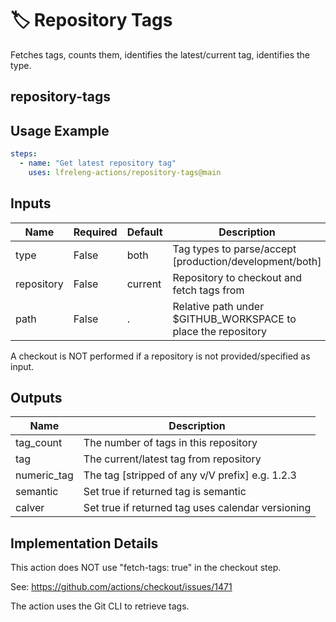 <!--
# SPDX-License-Identifier: Apache-2.0
# SPDX-FileCopyrightText: 2025 The Linux Foundation
-->

# 🏷️ Repository Tags

Fetches tags, counts them, identifies the latest/current tag, identifies the type.

## repository-tags

## Usage Example

<!-- markdownlint-disable MD046 -->

```yaml
steps:
  - name: "Get latest repository tag"
    uses: lfreleng-actions/repository-tags@main
```

<!-- markdownlint-enable MD046 -->

## Inputs

<!-- markdownlint-disable MD013 -->

| Name       | Required | Default            | Description                                                   |
| ---------- | -------- | ------------------ | ------------------------------------------------------------- |
| type       | False    | both               | Tag types to parse/accept [production/development/both]       |
| repository | False    | current            | Repository to checkout and fetch tags from                    |
| path       | False    | .                  | Relative path under $GITHUB_WORKSPACE to place the repository |

A checkout is NOT performed if a repository is not provided/specified as input.

<!-- markdownlint-enable MD013 -->

## Outputs

<!-- markdownlint-disable MD013 -->

| Name        | Description                                       |
| ----------- | ------------------------------------------------- |
| tag_count   | The number of tags in this repository             |
| tag         | The current/latest tag from repository            |
| numeric_tag | The tag [stripped of any v/V prefix] e.g. 1.2.3   |
| semantic    | Set true if returned tag is semantic              |
| calver      | Set true if returned tag uses calendar versioning |

<!-- markdownlint-enable MD013 -->

## Implementation Details

This action does NOT use "fetch-tags: true" in the checkout step.

See: <https://github.com/actions/checkout/issues/1471>

The action uses the Git CLI to retrieve tags.
